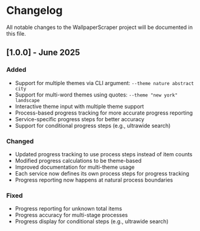 # Changelog

All notable changes to the WallpaperScraper project will be documented in this file.

## [1.0.0] - June 2025

### Added
- Support for multiple themes via CLI argument: `--theme nature abstract city`
- Support for multi-word themes using quotes: `--theme "new york" landscape`
- Interactive theme input with multiple theme support
- Process-based progress tracking for more accurate progress reporting
- Service-specific progress steps for better accuracy
- Support for conditional progress steps (e.g., ultrawide search)

### Changed
- Updated progress tracking to use process steps instead of item counts
- Modified progress calculations to be theme-based
- Improved documentation for multi-theme usage
- Each service now defines its own process steps for progress tracking
- Progress reporting now happens at natural process boundaries

### Fixed
- Progress reporting for unknown total items
- Progress accuracy for multi-stage processes
- Progress display for conditional steps (e.g., ultrawide search)

